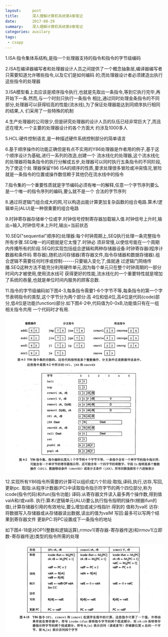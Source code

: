```yaml
---
layout:     post
title:      深入理解计算机系统第4章笔记
date:       2017-08-29
summary:    深入理解计算机系统第4章笔记
categories: auxilary
tags:
 - csapp
---
```


1.ISA:指令集体系结构,是指一个处理器支持的指令和指令的字节级编码

2.ISA在编译器编写者和处理器设计人员之间提供了一个概念抽象层,编译器编写者只需要知道允许哪些指令,以及它们是如何编码
的;而处理器设计者必须建造出执行这些指令的处理器

3.ISA模型看上去应该是顺序指令执行,也就是先取出一条指令,等到它执行完毕,再开始下一条.然而,与一个时刻只执行一条指令
相比,通过同时处理金条指令的不同部分,处理器可以获得较高的性能(流水线),为了保证处理器能达到同顺序执行相同的结果,人
们采用了一些特殊的机制

4.生产处理器的公司很少,但是研究处理器的设计人员的队伍已经非常巨大了,而且还在增大.一个主要的处理器设计的各个方面大
约涉及1000多人

5.HCL:硬件控制语言,是一种描述硬件系统控制部分的简单语言

6.基于顺序操作的功能正确但是有点不实用的Y86处理器是作者用的例子,基于这个顺序设计为基础,进行一系列的改造,创建一个
流水线化的处理器,这个流水线化的处理器将每条指令的执行分解成五步,处理器可以同时执行五条指令的不同阶段,为了使这个处
理器保留Y86 ISA的顺序的性质,要求处理很多冒险或冲突情况,冒险就是一条指令的位置或操作数信赖于其他仍在流水线中的指令

7.指令集的一个重要性质就是字节编码必须有唯一的解释,任意一个字节序列要么是一个唯一的指令序列的编码,要么就不是一个
合法的字节序列

8.通过将逻辑门组合成大的网,可以构造出能计算更加复杂函数的组合电路.算术/逻辑单元(ALU)是一种很重要的组合电路

9.时钟寄存器存储单个位或字.时钟信号控制寄存器加载输入值.时钟信号上升时,输出=输入,时钟信号未上升时,输出=当前状态

10.SEQ("sequential"顺序的)处理器:每个时钟周期上,SEQ执行处理一条完整指令所有步骤.SEQ唯一的问题就是它太慢了.时钟必
须非常慢,以使信号能在一个周期内传播所有的阶段.SEQ的实现包括组合逻辑和两种存储器设备:时钟寄存器(程序计数器和条件码
寄存器),随机访问存储器(寄存器文件,指令存储器和数据存储器).组合逻辑不需要任何时序或控制------只要输入变化了,值就通
过逻辑门网络传播.SEQ这种方法不能充分利用硬件单元,因为每个单元只在整个时钟周期的一部分时间内才被使用,使用流水线可
获得更好的性能,流水线化的一个重要特性就是增加了系统的吞量,也就是单位时间内服务的顾客总数.

11.指令的字节级编码如下图4-3,每条指令需要1-6个字节不等,每条指令的第一个字节表明指令的类型,这个字节分为两个部分:高
4位和低4位,高4位是代码(code)部分,低4位是功能(function)部分.如下图4-2中,代码值为0-0xB,功能值只有在一组相关指令共用
一个代码时才有用.

<img src="https://raw.githubusercontent.com/3xp10it/pic/master/csapp4-1.png">

<img src="https://raw.githubusercontent.com/3xp10it/pic/master/csapp4-2.png">

12.实现所有Y86指令所需要的计算可以组织成六个阶段:取指,译码,执行,访存,写回,更新pc.
取指:从程序计数器(PC)中读取指令指示符字节的两个四位部分,称为icode(指令代码)和ifun(指令功能)
译码:从寄存器文件读入最多两个操作数,得到值valA和/或valB.
执行:算术/逻辑单元(ALU)要么执行指令指明的操作(根据ifun的值),计算存储器引用的有效地址,要么增加或减少栈指针.得到的
值称为valE
访存:将数据写入存储器或从存储器读出数据,读出的值为valM
写回:最多可以写两个结果到寄存器文件
更新PC:将PC设置成下一条指令的地址

如下图4-18是对OP1(整数和逻辑运算),rrmov1(寄存器-寄存器传送)和irmov1(立即数-寄存器传送)类型的指令所需的处理

<img src="https://raw.githubusercontent.com/3xp10it/pic/master/csapp4-3.png">

